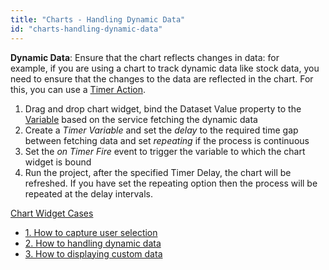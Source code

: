 ```yaml
---
title: "Charts - Handling Dynamic Data"
id: "charts-handling-dynamic-data"
---
```


**Dynamic Data**: Ensure that the chart reflects changes in data: for example, if you are using a chart to track dynamic data like stock data, you need to ensure that the changes to the data are reflected in the chart. For this, you can use a [Timer Action](/learn/app-development/variables/timer-action/).

1. Drag and drop chart widget, bind the Dataset Value property to the [Variable](/learn/assets/var_sel.png) based on the service fetching the dynamic data
2. Create a _Timer Variable_ and set the _delay_ to the required time gap between fetching data and set _repeating_ if the process is continuous
3. Set the _on Timer Fire_ event to trigger the variable to which the chart widget is bound
4. Run the project, after the specified Timer Delay, the chart will be refreshed. If you have set the repeating option then the process will be repeated at the delay intervals.

[Chart Widget Cases](/learn/app-development/widgets/chart/chart-widget/#use-cases)

- [1\. How to capture user selection](/learn/how-tos/charts-displaying-user-selection-another-widget/)
- [2\. How to handling dynamic data](/learn/how-tos/charts-handling-dynamic-data/)
- [3\. How to displaying custom data](/learn/how-tos/charts-custom-data/)
